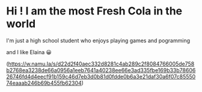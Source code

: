 # Hi ! I am the most Fresh Cola in the world
I'm just a high school student who enjoys playing games and pogramming 

and I like Elaina :grinning:

(https://w.namu.la/s/d22d2f40aec332d8281c4ab289c2f8084766005de758b2768ea3238de66a0956a1eeb7641a40238ee66e3ad335fbe169b33b7860626746fd4d4eecf91b159c46d7eb3d0b81d0fdde0b6a3e21daf30a6f07c8555074eaaab246b69b455fb62304)


